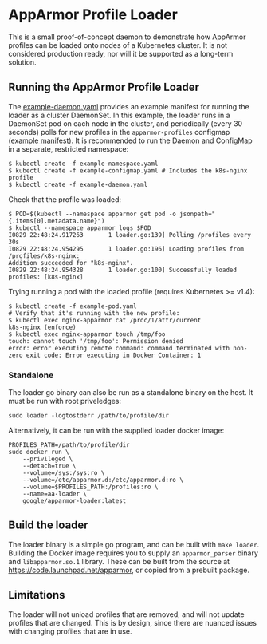 # AppArmor Profile Loader

This is a small proof-of-concept daemon to demonstrate how AppArmor profiles can be loaded onto
nodes of a Kubernetes cluster. It is not considered production ready, nor will it be supported as a
long-term solution.

## Running the AppArmor Profile Loader

The [example-daemon.yaml](example-daemon.yaml) provides an example manifest for running the loader
as a cluster DaemonSet. In this example, the loader runs in a DaemonSet pod on each node in the
cluster, and periodically (every 30 seconds) polls for new profiles in the `apparmor-profiles`
configmap ([example manifest](example-configmap.yaml)). It is recommended to run the Daemon and
ConfigMap in a separate, restricted namespace:

    $ kubectl create -f example-namespace.yaml
    $ kubectl create -f example-configmap.yaml # Includes the k8s-nginx profile
    $ kubectl create -f example-daemon.yaml

Check that the profile was loaded:

    $ POD=$(kubectl --namespace apparmor get pod -o jsonpath="{.items[0].metadata.name}")
    $ kubectl --namespace apparmor logs $POD
    I0829 22:48:24.917263       1 loader.go:139] Polling /profiles every 30s
    I0829 22:48:24.954295       1 loader.go:196] Loading profiles from /profiles/k8s-nginx:
    Addition succeeded for "k8s-nginx".
    I0829 22:48:24.954328       1 loader.go:100] Successfully loaded profiles: [k8s-nginx]

Trying running a pod with the loaded profile (requires Kubernetes >= v1.4):

    $ kubectl create -f example-pod.yaml
    # Verify that it's running with the new profile:
    $ kubectl exec nginx-apparmor cat /proc/1/attr/current
    k8s-nginx (enforce)
    $ kubectl exec nginx-apparmor touch /tmp/foo
    touch: cannot touch '/tmp/foo': Permission denied
    error: error executing remote command: command terminated with non-zero exit code: Error executing in Docker Container: 1


### Standalone

The loader go binary can also be run as a standalone binary on the host. It must be run with root
priveledges:

    sudo loader -logtostderr /path/to/profile/dir

Alternatively, it can be run with the supplied loader docker image:

    PROFILES_PATH=/path/to/profile/dir
    sudo docker run \
        --privileged \
        --detach=true \
        --volume=/sys:/sys:ro \
        --volume=/etc/apparmor.d:/etc/apparmor.d:ro \
        --volume=$PROFILES_PATH:/profiles:ro \
        --name=aa-loader \
        google/apparmor-loader:latest

## Build the loader

The loader binary is a simple go program, and can be built with `make loader`. Building the Docker
image requires you to supply an `apparmor_parser` binary and `libapparmor.so.1` library. These can
be built from the source at https://code.launchpad.net/apparmor, or copied from a prebuilt package.

## Limitations

The loader will not unload profiles that are removed, and will not update profiles that are changed.
This is by design, since there are nuanced issues with changing profiles that are in use.
